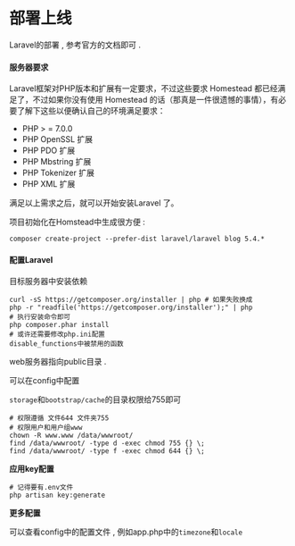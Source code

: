 # 部署上线

Laravel的部署 , 参考官方的文档即可 .

#### 服务器要求

Laravel框架对PHP版本和扩展有一定要求，不过这些要求 Homestead 都已经满足了，不过如果你没有使用 Homestead 的话（那真是一件很遗憾的事情），有必要了解下这些以便确认自己的环境满足要求：

* PHP 
  &gt;
  = 7.0.0
* PHP OpenSSL 扩展
* PHP PDO 扩展
* PHP Mbstring 扩展
* PHP Tokenizer 扩展
* PHP XML 扩展

满足以上需求之后，就可以开始安装Laravel 了。

项目初始化在Homstead中生成很方便 :

```
composer create-project --prefer-dist laravel/laravel blog 5.4.*
```

#### 配置Laravel

目标服务器中安装依赖

```
curl -sS https://getcomposer.org/installer | php # 如果失败换成
php -r "readfile('https://getcomposer.org/installer');" | php
# 执行安装命令即可
php composer.phar install
# 或许还需要修改php.ini配置
disable_functions中被禁用的函数
```

web服务器指向public目录 .

可以在config中配置

`storage`和`bootstrap/cache`的目录权限给755即可

```
# 权限遵循 文件644 文件夹755 
# 权限用户和用户组www
chown -R www.www /data/wwwroot/
find /data/wwwroot/ -type d -exec chmod 755 {} \;
find /data/wwwroot/ -type f -exec chmod 644 {} \;
```

**应用key配置**

```
# 记得要有.env文件
php artisan key:generate
```

**更多配置**

可以查看config中的配置文件 , 例如app.php中的`timezone`和`locale`

